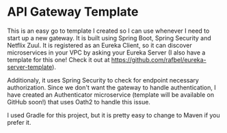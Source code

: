# API Gateway Template

This is an easy go to template I created so I can use whenever I need to start up a new gateway. It is built using Spring Boot, 
Spring Security and Netflix Zuul. It is registered as an Eureka Client, so it can discover microservices in your VPC by asking your 
Eureka Server (I also have a template for this one! Check it out at https://github.com/rafbel/eureka-server-template).

Additionaly, it uses Spring Security to check for endpoint necessary authorization. Since we don't want the gateway to handle
authentication, I have created an Authenticator microservice (template will be available on GitHub soon!) that uses Oath2 to handle
this issue.

I used Gradle for this project, but it is pretty easy to change to Maven if you prefer it.


